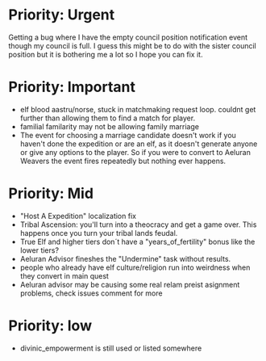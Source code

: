 # Priority: Urgent

Getting a bug where I have the empty council position notification event though my council is full. I guess this might be to do with the sister council position but it is bothering me a lot so I hope you can fix it.

# Priority: Important

- elf blood aastru/norse, stuck in matchmaking request loop. couldnt get further than allowing them to find a match for player.
- familial familarity may not be allowing family marriage
- The event for choosing a marriage candidate doesn't work if you haven't done the expedition or are an elf, as it doesn't generate anyone or give any options to the player. So if you were to convert to Aeluran Weavers the event fires repeatedly but nothing ever happens.

# Priority: Mid
- "Host A Expedition" localization fix
- Tribal Ascension: you'll turn into a theocracy and get a game over. This happens once you turn your tribal lands feudal.
- True Elf and higher tiers don´t have a "years_of_fertility" bonus like the lower tiers?
- Aeluran Advisor fineshes the "Undermine" task without results.
- people who already have elf culture/religion run into weirdness when they convert in main quest
- Aeluran advisor may be causing some real relam preist asignment problems, check issues comment for more

# Priority: low
- divinic_empowerment is still used or listed somewhere
